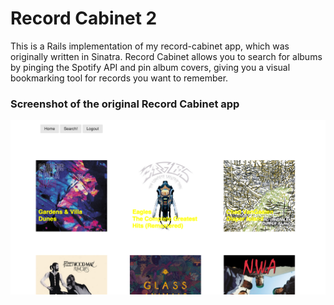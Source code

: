 # Record Cabinet 2

This is a Rails implementation of my record-cabinet app, which was originally written in Sinatra. Record Cabinet allows you to search for albums by pinging the Spotify API and pin album covers, giving you a visual bookmarking tool for records you want to remember.

### Screenshot of the original Record Cabinet app
![record cabinet](/record_cabinet.png)

